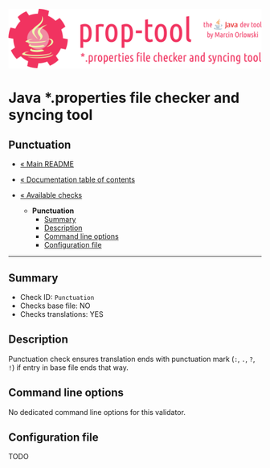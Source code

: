 ![prop-tool logo](../../artwork/prop-tool-logo.png)

# Java *.properties file checker and syncing tool #

## Punctuation ##

* [« Main README](../../README.md)
* [« Documentation table of contents](../README.md)


* [« Available checks](README.md)
  * **Punctuation**
    * [Summary](#summary)
    * [Description](#description)
    * [Command line options](#command-line-options)
    * [Configuration file](#configuration-file)

---

## Summary ##

* Check ID: `Punctuation`
* Checks base file: NO
* Checks translations: YES

## Description ##

Punctuation check ensures translation ends with punctuation mark (`:`, `.`, `?`, `!`) if entry in base file ends that way.

## Command line options ##

No dedicated command line options for this validator.

## Configuration file ##

TODO
